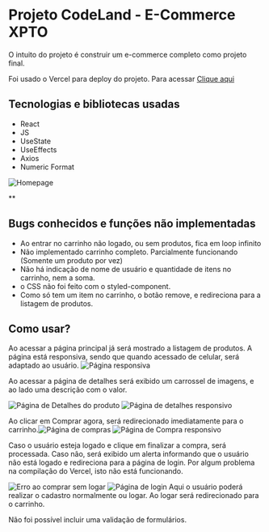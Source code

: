 # Projeto CodeLand - E-Commerce XPTO

O intuito do projeto é construir um e-commerce completo como projeto final.

Foi usado o Vercel para deploy do projeto. Para acessar [Clique aqui](https://e-commerce-xpto-codeland.vercel.app/)

## Tecnologias e bibliotecas usadas

- React
- JS
- UseState
- UseEffects
- Axios
- Numeric Format

![Homepage](https://uploaddeimagens.com.br/images/004/537/479/original/home.jpg)

\*\*

## Bugs conhecidos e funções não implementadas

- Ao entrar no carrinho não logado, ou sem produtos, fica em loop infinito
- Não implementado carrinho completo. Parcialmente funcionando (Somente um produto por vez)
- Não há indicação de nome de usuário e quantidade de itens no carrinho, nem a soma.
- o CSS não foi feito com o styled-component.
- Como só tem um item no carrinho, o botão remove, e redireciona para a listagem de produtos.

## Como usar?

Ao acessar a página principal já será mostrado a listagem de produtos.
A página está responsiva, sendo que quando acessado de celular, será adaptado ao usuário.
![Página responsiva](https://uploaddeimagens.com.br/images/004/537/480/original/home.jpg)

Ao acessar a página de detalhes será exibido um carrossel de imagens, e ao lado uma descrição com o valor.

![Página de Detalhes do produto](https://uploaddeimagens.com.br/images/004/537/481/original/home.jpg?1688957076)
![Página de detalhes responsivo](https://uploaddeimagens.com.br/images/004/537/482/original/home2.jpg?1688957110)

Ao clicar em Comprar agora, será redirecionado imediatamente para o carrinho.![Página de compras](https://uploaddeimagens.com.br/images/004/537/483/original/home2.jpg?1688957233)
![Página de Compra responsivo](https://uploaddeimagens.com.br/images/004/537/484/original/home2.jpg?1688957318)

Caso o usuário esteja logado e clique em finalizar a compra, será processada. Caso não, será exibido um alerta informando que o usuário não está logado e redireciona para a página de login. Por algum problema na compilação do Vercel, isto não está funcionando.

![Erro ao comprar sem logar](https://uploaddeimagens.com.br/images/004/537/485/original/home2.jpg?1688957473)
![Página de login](https://uploaddeimagens.com.br/images/004/537/486/original/home2.jpg?1688957552)
Aqui o usuário poderá realizar o cadastro normalmente ou logar.
Ao logar será redirecionado para o carrinho.

Não foi possível incluir uma validação de formulários.
